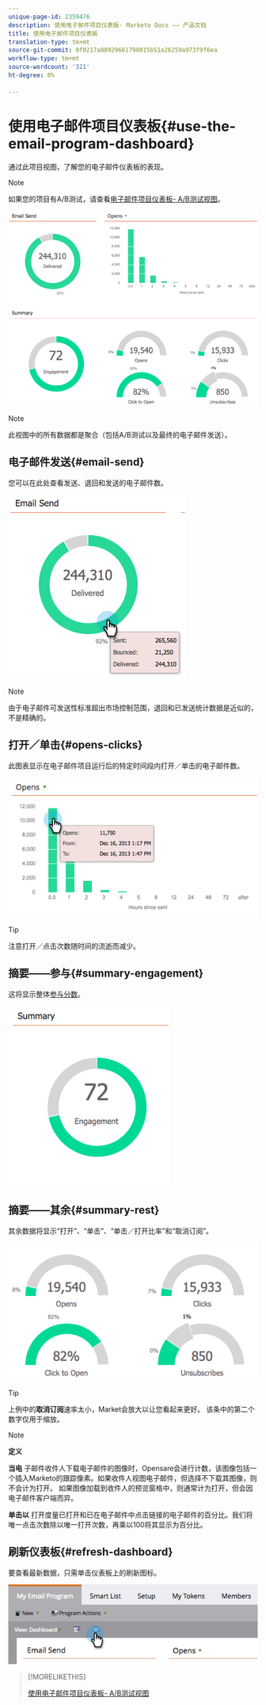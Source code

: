 ```yaml
---
unique-page-id: 2359476
description: 使用电子邮件项目仪表板- Marketo Docs —— 产品文档
title: 使用电子邮件项目仪表板
translation-type: tm+mt
source-git-commit: 0f0217a88929661798015b51a26259a973f9f6ea
workflow-type: tm+mt
source-wordcount: '321'
ht-degree: 0%

---
```



# 使用电子邮件项目仪表板{#use-the-email-program-dashboard}

通过此项目视图，了解您的电子邮件仪表板的表现。

>[!NOTE]
>
>如果您的项目有A/B测试，请查看[电子邮件项目仪表板- A/B测试视图](/help/marketo/product-docs/email-marketing/email-programs/email-program-actions/email-test-a-b-test/use-the-email-program-dashboard-a-b-test-view.md)。

![](assets/image2014-9-12-14-3a12-3a56.png)

>[!NOTE]
>
>此视图中的所有数据都是聚合（包括A/B测试以及最终的电子邮件发送）。

## 电子邮件发送{#email-send}

您可以在此处查看发送、退回和发送的电子邮件数。

![](assets/image2014-9-12-14-3a13-3a3.png)

>[!NOTE]
>
>由于电子邮件可发送性标准超出市场控制范围，退回和已发送统计数据是近似的，不是精确的。

## 打开／单击{#opens-clicks}

此图表显示在电子邮件项目运行后的特定时间段内打开／单击的电子邮件数。

![](assets/image2014-9-12-14-3a13-3a7.png)

>[!TIP]
>
>注意打开／点击次数随时间的流逝而减少。

## 摘要——参与{#summary-engagement}

这将显示整体[参与分数](/help/marketo/product-docs/email-marketing/drip-nurturing/reports-and-notifications/understanding-the-engagement-score.md)。

![](assets/image2014-9-12-14-3a13-3a11.png)

## 摘要——其余{#summary-rest}

其余数据将显示“打开”、“单击”、“单击／打开比率”和“取消订阅”。

![](assets/image2014-9-12-14-3a13-3a15.png)

>[!TIP]
>
>上例中的&#x200B;**取消订阅**&#x200B;速率太小，Market会放大以让您看起来更好。 该条中的第二个数字仅用于缩放。

>[!NOTE]
>
>**定义**
>
>**当电** 子邮件收件人下载电子邮件的图像时，Opensare会进行计数，该图像包括一个插入Marketo的跟踪像素。如果收件人视图电子邮件，但选择不下载其图像，则不会计为打开。 如果图像加载到收件人的预览窗格中，则通常计为打开，但会因电子邮件客户端而异。
>
>**单击以** 打开度量已打开和已在电子邮件中点击链接的电子邮件的百分比。我们将唯一点击次数除以唯一打开次数，再乘以100将其显示为百分比。

## 刷新仪表板{#refresh-dashboard}

要查看最新数据，只需单击仪表板上的刷新图标。

![](assets/refreshicon.png)

>[!MORELIKETHIS]
>
>[使用电子邮件项目仪表板- A/B测试视图](/help/marketo/product-docs/email-marketing/email-programs/email-program-actions/email-test-a-b-test/use-the-email-program-dashboard-a-b-test-view.md)
